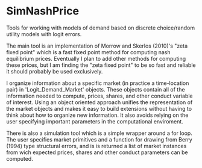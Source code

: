# SimNashPrice

Tools for working with models of demand based on discrete choice/random utility models with logit errors.  

The main tool is an implementation of Morrow and Skerlos (2010)'s "zeta fixed point" which is a fast fixed point method for computing nash equilibrium prices. Eventually I plan to add other methods for computing these prices, but I am finding the "zeta fixed point" to be so fast and reliable it should probably be used exclusively.  

I organize information about a specific market (in practice a time-location pair) in 'Logit_Demand_Market' objects.  These objects contain all of the information needed to compute, prices, shares, and other conduct variable of interest. Using an object oriented approach unifies the representation of the market objects and makes it easy to build extensions without having to think about how to organize new information.  It also avoids relying on the user specifying important parameters in the computational enviroment. 

There is also a simulation tool which is a simple wrapper around a for loop. The user specifies market primitives and a function for drawing from Berry (1994) type structural errors, and is is returned a list of market instances from wich expected prices, shares and other conduct parameters can be computed.   

	
